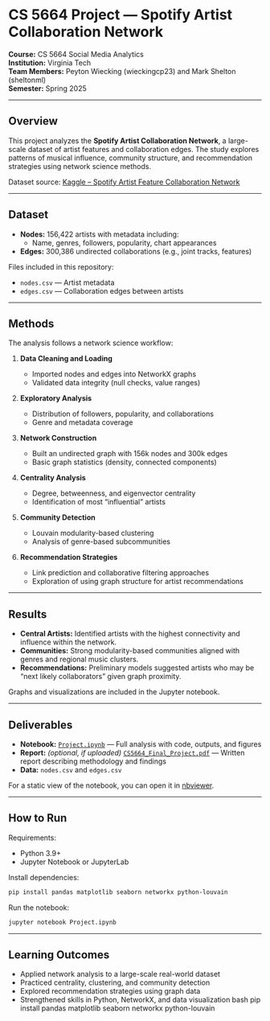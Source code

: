# CS 5664 Project — Spotify Artist Collaboration Network

**Course:** CS 5664 Social Media Analytics  
**Institution:** Virginia Tech  
**Team Members:** Peyton Wiecking (wieckingcp23) and Mark Shelton (sheltonml)  
**Semester:** Spring 2025  

---

## Overview
This project analyzes the **Spotify Artist Collaboration Network**, a large-scale dataset of artist features and collaboration edges. The study explores patterns of musical influence, community structure, and recommendation strategies using network science methods.

Dataset source: [Kaggle – Spotify Artist Feature Collaboration Network](https://www.kaggle.com/datasets/jfreyberg/spotify-artist-feature-collaboration-network)

---

## Dataset
- **Nodes:** 156,422 artists with metadata including:
  - Name, genres, followers, popularity, chart appearances  
- **Edges:** 300,386 undirected collaborations (e.g., joint tracks, features)

Files included in this repository:
- `nodes.csv` — Artist metadata  
- `edges.csv` — Collaboration edges between artists  

---

## Methods
The analysis follows a network science workflow:

1. **Data Cleaning and Loading**  
   - Imported nodes and edges into NetworkX graphs  
   - Validated data integrity (null checks, value ranges)

2. **Exploratory Analysis**  
   - Distribution of followers, popularity, and collaborations  
   - Genre and metadata coverage

3. **Network Construction**  
   - Built an undirected graph with 156k nodes and 300k edges  
   - Basic graph statistics (density, connected components)

4. **Centrality Analysis**  
   - Degree, betweenness, and eigenvector centrality  
   - Identification of most “influential” artists

5. **Community Detection**  
   - Louvain modularity-based clustering  
   - Analysis of genre-based subcommunities

6. **Recommendation Strategies**  
   - Link prediction and collaborative filtering approaches  
   - Exploration of using graph structure for artist recommendations

---

## Results
- **Central Artists:** Identified artists with the highest connectivity and influence within the network.  
- **Communities:** Strong modularity-based communities aligned with genres and regional music clusters.  
- **Recommendations:** Preliminary models suggested artists who may be “next likely collaborators” given graph proximity.  

Graphs and visualizations are included in the Jupyter notebook.

---

## Deliverables
- **Notebook:** [`Project.ipynb`](Project.ipynb) — Full analysis with code, outputs, and figures  
- **Report:** *(optional, if uploaded)* [`CS5664_Final_Project.pdf`](CS5664_Final_Project.pdf) — Written report describing methodology and findings  
- **Data:** `nodes.csv` and `edges.csv`  

For a static view of the notebook, you can open it in [nbviewer](https://nbviewer.org/github/wieckingcp23/cs5664-spotify-network-analysis/blob/main/Project.ipynb).

---

## How to Run
Requirements:
- Python 3.9+  
- Jupyter Notebook or JupyterLab  

Install dependencies:
```bash
pip install pandas matplotlib seaborn networkx python-louvain
```
Run the notebook:
```bash
jupyter notebook Project.ipynb
```
---
## Learning Outcomes
- Applied network analysis to a large-scale real-world dataset
- Practiced centrality, clustering, and community detection
- Explored recommendation strategies using graph data
- Strengthened skills in Python, NetworkX, and data visualization
bash
pip install pandas matplotlib seaborn networkx python-louvain
